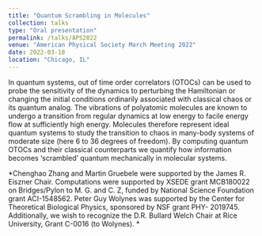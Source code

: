 ```yaml
---
title: "Quantum Scrambling in Molecules"
collection: talks
type: "Oral presentation"
permalink: /talks/APS2022
venue: "American Physical Society March Meeting 2022"
date: 2022-03-18
location: "Chicago, IL"
---
```


In quantum systems, out of time order correlators (OTOCs) can be used to probe the sensitivity of the dynamics to perturbing the Hamiltonian or changing the initial conditions ordinarily associated with classical chaos or its quantum analog. The vibrations of polyatomic molecules are known to undergo a transition from regular dynamics at low energy to facile energy flow at sufficiently high energy. Molecules therefore represent ideal quantum systems to study the transition to chaos in many-body systems of moderate size (here 6 to 36 degrees of freedom). By computing quantum OTOCs and their classical counterparts we quantify how information becomes ‘scrambled’ quantum mechanically in molecular systems.

*Chenghao Zhang and Martin Gruebele were supported by the James R. Eiszner Chair. Computations were supported by XSEDE grant MCB180022 on Bridges/Pylon to M. G. and C. Z, funded by National Science Foundation grant ACI-1548562. Peter Guy Wolynes was supported by the Center for Theoretical Biological Physics, sponsored by NSF grant PHY- 2019745.   Additionally, we wish to recognize the D.R. Bullard Welch Chair at Rice University, Grant C-0016 (to Wolynes). *
